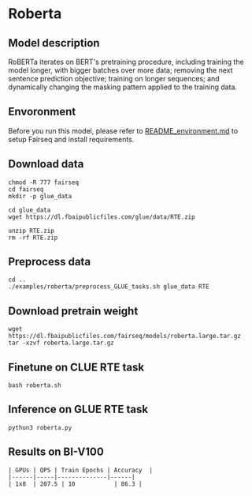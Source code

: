 # Roberta

## Model description
RoBERTa iterates on BERT's pretraining procedure, including training the model longer, with bigger batches over more data; removing the next sentence prediction objective; training on longer sequences; and dynamically changing the masking pattern applied to the training data.

## Envoronment
Before you run this model, please refer to [README_environment.md](README_environment.md) to setup Fairseq and install requirements.

## Download data

```
chmod -R 777 fairseq
cd fairseq
mkdir -p glue_data

cd glue_data
wget https://dl.fbaipublicfiles.com/glue/data/RTE.zip

unzip RTE.zip
rm -rf RTE.zip
```

## Preprocess data

```
cd ..
./examples/roberta/preprocess_GLUE_tasks.sh glue_data RTE
```

## Download pretrain weight

```
wget https://dl.fbaipublicfiles.com/fairseq/models/roberta.large.tar.gz
tar -xzvf roberta.large.tar.gz
```

## Finetune on CLUE RTE task

```
bash roberta.sh
```

## Inference on GLUE RTE task

```
python3 roberta.py
```

## Results on BI-V100

```
| GPUs | QPS | Train Epochs | Accuracy  |
|------|-----|--------------|------|
| 1x8  | 207.5 | 10           | 86.3 |
```